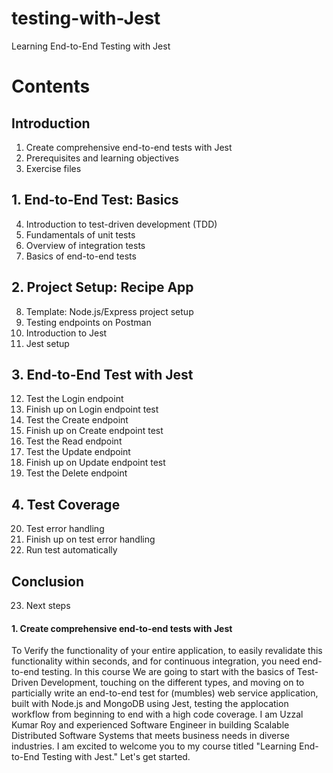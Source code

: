 # testing-with-Jest
Learning End-to-End Testing with Jest

# Contents

## Introduction
1. Create comprehensive end-to-end tests with Jest
2. Prerequisites and learning objectives
3. Exercise files

## 1. End-to-End Test: Basics
4. Introduction to test-driven development (TDD)
5. Fundamentals of unit tests
6. Overview of integration tests
7. Basics of end-to-end tests

## 2. Project Setup: Recipe App
8. Template: Node.js/Express project setup
9. Testing endpoints on Postman
10. Introduction to Jest
11. Jest setup

## 3. End-to-End Test with Jest
12. Test the Login endpoint
13. Finish up on Login endpoint test
14. Test the Create endpoint
15. Finish up on Create endpoint test
16. Test the Read endpoint
17. Test the Update endpoint
18. Finish up on Update endpoint test
19. Test the Delete endpoint

## 4. Test Coverage
20. Test error handling
21. Finish up on test error handling
22. Run test automatically

## Conclusion
23. Next steps


#### 1. Create comprehensive end-to-end tests with Jest
To Verify the functionality of your entire application, to easily revalidate this functionality within seconds, and for continuous integration, you need end-to-end testing. In this course We are going to start with the basics of Test-Driven Development, touching on the different types, and moving on to particially write an end-to-end test for (mumbles) web service application, built with Node.js and MongoDB using Jest, testing the applocation workflow from beginning to end with a high code coverage. I am Uzzal Kumar Roy and experienced Software Engineer in building Scalable Distributed Software Systems that meets business needs in diverse industries. I am excited to welcome you to my course titled "Learning End-to-End Testing with Jest." Let's get started.